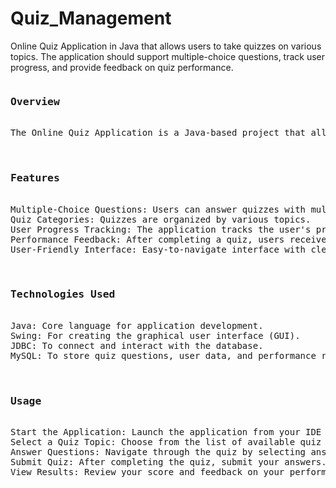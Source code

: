 # Quiz_Management
Online Quiz Application in Java that allows users to take quizzes on various topics. The application should support multiple-choice questions, track user progress, and provide feedback on quiz performance.
<pre>
<h3>Overview</h3>
The Online Quiz Application is a Java-based project that allows users to take quizzes on various topics. The application is designed to support multiple-choice questions, track user progress, and provide feedback on quiz performance. This project is ideal for anyone looking to test their knowledge in a fun and interactive way.
<br>
<h3>Features</h3>
Multiple-Choice Questions: Users can answer quizzes with multiple-choice questions.
Quiz Categories: Quizzes are organized by various topics.
User Progress Tracking: The application tracks the user's progress throughout the quiz.
Performance Feedback: After completing a quiz, users receive immediate feedback on their performance.
User-Friendly Interface: Easy-to-navigate interface with clear instructions for users.
<br>
<h3>Technologies Used</h3>
Java: Core language for application development.
Swing: For creating the graphical user interface (GUI).
JDBC: To connect and interact with the database.
MySQL: To store quiz questions, user data, and performance records.
  <br>
<h3>Usage</h3>
Start the Application: Launch the application from your IDE or as a standalone JAR file.
Select a Quiz Topic: Choose from the list of available quiz topics.
Answer Questions: Navigate through the quiz by selecting answers for each question.
Submit Quiz: After completing the quiz, submit your answers.
View Results: Review your score and feedback on your performance.
</pre>
